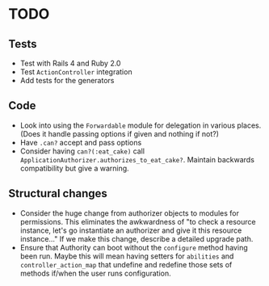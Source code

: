 # TODO

## Tests

- Test with Rails 4 and Ruby 2.0
- Test `ActionController` integration
- Add tests for the generators

## Code

- Look into using the `Forwardable` module for delegation in various places. (Does it handle passing options if given and nothing if not?)
- Have `.can?` accept and pass options
- Consider having `can?(:eat_cake)` call `ApplicationAuthorizer.authorizes_to_eat_cake?`. Maintain backwards compatibility but give a warning.

## Structural changes

- Consider the huge change from authorizer objects to modules for permissions. This eliminates the awkwardness of "to check a resource instance, let's go instantiate an authorizer and give it this resource instance..." If we make this change, describe a detailed upgrade path.
- Ensure that Authority can boot without the `configure` method having been run. Maybe this will mean having setters for `abilities` and `controller_action_map` that undefine and redefine those sets of methods if/when the user runs configuration.
